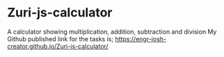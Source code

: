 # Zuri-js-calculator
A calculator showing multiplication, addition, subtraction and division
My Github published link for the tasks is; https://engr-josh-creator.github.io/Zuri-js-calculator/
